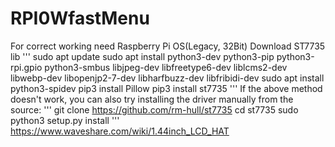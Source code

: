 # RPI0WfastMenu
For correct working need Raspberry Pi OS(Legacy, 32Bit)
Download ST7735 lib
'''
sudo apt update
sudo apt install python3-dev python3-pip python3-rpi.gpio python3-smbus libjpeg-dev libfreetype6-dev liblcms2-dev libwebp-dev libopenjp2-7-dev libharfbuzz-dev libfribidi-dev
sudo apt install python3-spidev
pip3 install Pillow
pip3 install st7735
'''
If the above method doesn't work, you can also try installing the driver manually from the source:
'''
git clone https://github.com/rm-hull/st7735
cd st7735
sudo python3 setup.py install
'''
https://www.waveshare.com/wiki/1.44inch_LCD_HAT
